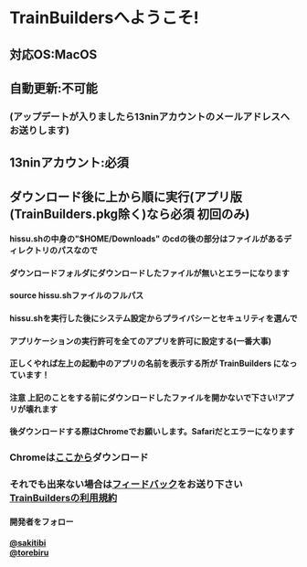 # TrainBuildersへようこそ!
## 対応OS:MacOS
## 自動更新:不可能
### (アップデートが入りましたら13ninアカウントのメールアドレスへお送りします)
## 13ninアカウント:必須
## ダウンロード後に上から順に実行(アプリ版(TrainBuilders.pkg除く)なら必須 初回のみ)
#### hissu.shの中身の"$HOME/Downloads" のcdの後の部分はファイルがあるディレクトリのパスなので
#### ダウンロードフォルダにダウンロードしたファイルが無いとエラーになります
#### source hissu.shファイルのフルパス
#### hissu.shを実行した後にシステム設定からプライバシーとセキュリティを選んで
#### アプリケーションの実行許可を全てのアプリを許可に設定する(一番大事)
#### 正しくやれば左上の起動中のアプリの名前を表示する所が TrainBuilders になっています！
#### 注意 上記のことをする前にダウンロードしたファイルを開かないで下さい!アプリが壊れます
#### 後ダウンロードする際はChromeでお願いします。Safariだとエラーになります
<h3>Chromeは<a href="https://dl.google.com/chrome/mac/universal/stable/GGRO/googlechrome.dmg">ここから</a>ダウンロード</h3>
<h3>
  それでも出来ない場合は<a href="https://sakitibi-com9.webnode.jp/page/3">フィードバック</a>をお送り下さい
  <br>
  <a href="https://sakitibi-com9.webnode.jp/page/10">TrainBuildersの利用規約</a>
</h3>
<h4>開発者をフォロー</h4>
<h4>
  <a href="https://youtube.com/channel/UCJcP2mfDCtKnADrbDDjT_8g">@sakitibi</a>
  <br>
  <a href="https://youtube.com/@torebiru">@torebiru</a>
</h4>

